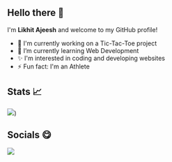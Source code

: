 ## Hello there 👋

I'm **Likhit Ajeesh** and welcome to my GitHub profile!

- 🔭 I'm currently working on a Tic-Tac-Toe project
- 🌱 I’m currently learning Web Development
- ✨ I'm interested in coding and developing websites
- ⚡ Fun fact: I'm an Athlete

## Stats 📈

<img src="https://github-readme-stats.vercel.app/api?username=Likkiii&&show_icons=true&title_color=ffffff&icon_color=bb2acf&text_color=daf7dc&bg_color=30,32008f,9e64f5">)

## Socials 😋

<a href="https://www.instagram.com/_.lyk._/?hl=en">
  <img src="https://img.shields.io/badge/Instagram-E4405F?style=for-the-badge&logo=instagram&logoColor=white"/>
</a>


